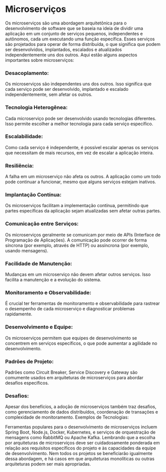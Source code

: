# Microserviços

Os microserviços são uma abordagem arquitetônica para o desenvolvimento de software que se baseia na ideia de dividir uma aplicação em um conjunto de serviços pequenos, independentes e autônomos, cada um executando uma função específica. Esses serviços são projetados para operar de forma distribuída, o que significa que podem ser desenvolvidos, implantados, escalados e atualizados independentemente uns dos outros. Aqui estão alguns aspectos importantes sobre microserviços:

### Desacoplamento:

Os microserviços são independentes uns dos outros. Isso significa que cada serviço pode ser desenvolvido, implantado e escalado independentemente, sem afetar os outros.

### Tecnologia Heterogênea:

Cada microserviço pode ser desenvolvido usando tecnologias diferentes. Isso permite escolher a melhor tecnologia para cada serviço específico.

### Escalabilidade:

Como cada serviço é independente, é possível escalar apenas os serviços que necessitam de mais recursos, em vez de escalar a aplicação inteira.

### Resiliência:

A falha em um microserviço não afeta os outros. A aplicação como um todo pode continuar a funcionar, mesmo que alguns serviços estejam inativos.

### Implantação Contínua:

Os microserviços facilitam a implementação contínua, permitindo que partes específicas da aplicação sejam atualizadas sem afetar outras partes.

### Comunicação entre Serviços:

Os microserviços geralmente se comunicam por meio de APIs (Interface de Programação de Aplicações). A comunicação pode ocorrer de forma síncrona (por exemplo, através de HTTP) ou assíncrona (por exemplo, usando mensagens).

### Facilidade de Manutenção:

Mudanças em um microserviço não devem afetar outros serviços. Isso facilita a manutenção e a evolução do sistema.

### Monitoramento e Observabilidade:

É crucial ter ferramentas de monitoramento e observabilidade para rastrear o desempenho de cada microserviço e diagnosticar problemas rapidamente.
### Desenvolvimento e Equipe:

Os microserviços permitem que equipes de desenvolvimento se concentrem em serviços específicos, o que pode aumentar a agilidade no desenvolvimento.

### Padrões de Projeto:

Padrões como Circuit Breaker, Service Discovery e Gateway são comumente usados em arquiteturas de microserviços para abordar desafios específicos.

### Desafios:

Apesar dos benefícios, a adoção de microserviços também traz desafios, como gerenciamento de dados distribuídos, coordenação de transações e complexidade de monitoramento.
Exemplos de Tecnologias:

Ferramentas populares para o desenvolvimento de microserviços incluem Spring Boot, Node.js, Docker, Kubernetes, e serviços de orquestração de mensagens como RabbitMQ ou Apache Kafka.
Lembrando que a escolha por arquiteturas de microserviços deve ser cuidadosamente ponderada em relação aos requisitos específicos do projeto e às capacidades da equipe de desenvolvimento. Nem todos os projetos se beneficiarão igualmente dessa abordagem, e há casos em que arquiteturas monolíticas ou outras arquiteturas podem ser mais apropriadas.